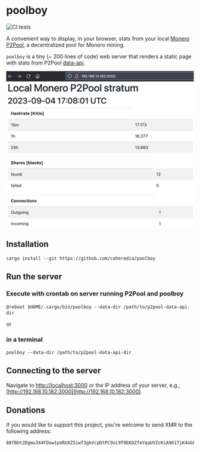 # poolboy
![CI tests](https://github.com/caheredia/poolboy/actions/workflows/rust.yml/badge.svg)

A convenient way to display, in your browser, stats from your local [Monero P2Pool](https://github.com/SChernykh/p2pool/tree/master), a decentralized pool for Monero mining.

`poolboy` is a tiny (~ 200 lines of code) web server that renders a static page with stats from P2Pool [data-api](https://github.com/SChernykh/p2pool/blob/master/docs/COMMAND_LINE.MD). 

![poolboy](figures/screenshot.png)

## Installation

```console
cargo install --git https://github.com/caheredia/poolboy
```

## Run the server
### Execute with crontab on server running P2Pool and poolboy
```
@reboot $HOME/.cargo/bin/poolboy --data-dir /path/to/p2pool-data-api-dir
```
or 
### in a terminal 
```console
poolboy --data-dir /path/to/p2pool-data-api-dir
```

## Connecting to the server
Navigate to [http://localhost:3000](http://localhost:3000) or the IP address of your server, e.g., [http://192.168.10.182:3000](http://192.168.10.182:3000).

## Donations

If you would like to support this project, you're welcome to send XMR to the following address:
```
88fBbt2Dgmu3X4FDow1pURUXZSiwT3gkVcpDtPC9vL9T9EKDZfeYqaUVZcKiA961TjK4oGF6sHL46Nn6DzWjayo7AdPoLQv 
```
